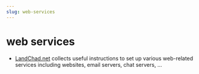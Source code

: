 ```yaml
---
slug: web-services
---
```


# web services

* [LandChad.net](https://landchad.net/) collects useful instructions to set up various web-related services including websites, email servers, chat servers, ...